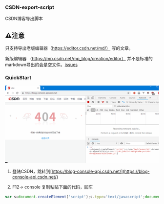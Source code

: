 ### CSDN-export-script
CSDN博客导出脚本
## ⚠注意
只支持导出老版编辑器（https://editor.csdn.net/md/） 写的文章。

新版编辑器 （https://mp.csdn.net/mp_blog/creation/editor） 并不是标准的markdown导出的会是空文件。[issues](https://github.com/ame-yu/CSDN-export-script/issues/2)

### QuickStart
![](docs/img/demo.gif)

1. 登陆CSDN，跳转到[https://blog-console-api.csdn.net/](https://blog-console-api.csdn.net/)

2. F12-> console 复制粘贴下面的代码，回车
```js
var s=document.createElement('script');s.type='text/javascript';document.body.appendChild(s);s.src='//cdn.jsdelivr.net/gh/ame-yu/csdn-move@latest/dist/index.js';
```
